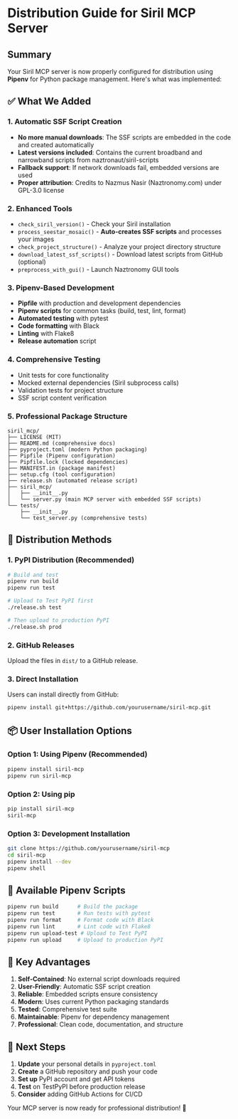 # Distribution Guide for Siril MCP Server

## Summary

Your Siril MCP server is now properly configured for distribution using **Pipenv** for Python package management. Here's what was implemented:

## ✅ What We Added

### 1. **Automatic SSF Script Creation**
- **No more manual downloads**: The SSF scripts are embedded in the code and created automatically
- **Latest versions included**: Contains the current broadband and narrowband scripts from naztronaut/siril-scripts
- **Fallback support**: If network downloads fail, embedded versions are used
- **Proper attribution**: Credits to Nazmus Nasir (Naztronomy.com) under GPL-3.0 license

### 2. **Enhanced Tools**
- `check_siril_version()` - Check your Siril installation
- `process_seestar_mosaic()` - **Auto-creates SSF scripts** and processes your images
- `check_project_structure()` - Analyze your project directory structure
- `download_latest_ssf_scripts()` - Download latest scripts from GitHub (optional)
- `preprocess_with_gui()` - Launch Naztronomy GUI tools

### 3. **Pipenv-Based Development**
- **Pipfile** with production and development dependencies
- **Pipenv scripts** for common tasks (build, test, lint, format)
- **Automated testing** with pytest
- **Code formatting** with Black
- **Linting** with Flake8
- **Release automation** script

### 4. **Comprehensive Testing**
- Unit tests for core functionality
- Mocked external dependencies (Siril subprocess calls)
- Validation tests for project structure
- SSF script content verification

### 5. **Professional Package Structure**
```
siril_mcp/
├── LICENSE (MIT)
├── README.md (comprehensive docs)
├── pyproject.toml (modern Python packaging)
├── Pipfile (Pipenv configuration)
├── Pipfile.lock (locked dependencies)
├── MANIFEST.in (package manifest)
├── setup.cfg (tool configuration)
├── release.sh (automated release script)
├── siril_mcp/
│   ├── __init__.py
│   └── server.py (main MCP server with embedded SSF scripts)
└── tests/
    ├── __init__.py
    └── test_server.py (comprehensive tests)
```

## 🚀 Distribution Methods

### 1. **PyPI Distribution (Recommended)**
```bash
# Build and test
pipenv run build
pipenv run test

# Upload to Test PyPI first
./release.sh test

# Then upload to production PyPI
./release.sh prod
```

### 2. **GitHub Releases**
Upload the files in `dist/` to a GitHub release.

### 3. **Direct Installation**
Users can install directly from GitHub:
```bash
pipenv install git+https://github.com/yourusername/siril-mcp.git
```

## 📦 User Installation Options

### Option 1: Using Pipenv (Recommended)
```bash
pipenv install siril-mcp
pipenv run siril-mcp
```

### Option 2: Using pip
```bash
pip install siril-mcp
siril-mcp
```

### Option 3: Development Installation
```bash
git clone https://github.com/yourusername/siril-mcp
cd siril-mcp
pipenv install --dev
pipenv shell
```

## 🔧 Available Pipenv Scripts

```bash
pipenv run build      # Build the package
pipenv run test       # Run tests with pytest
pipenv run format     # Format code with Black
pipenv run lint       # Lint code with Flake8
pipenv run upload-test # Upload to Test PyPI
pipenv run upload     # Upload to production PyPI
```

## 🎯 Key Advantages

1. **Self-Contained**: No external script downloads required
2. **User-Friendly**: Automatic SSF script creation
3. **Reliable**: Embedded scripts ensure consistency
4. **Modern**: Uses current Python packaging standards
5. **Tested**: Comprehensive test suite
6. **Maintainable**: Pipenv for dependency management
7. **Professional**: Clean code, documentation, and structure

## 📝 Next Steps

1. **Update** your personal details in `pyproject.toml`
2. **Create** a GitHub repository and push your code
3. **Set up** PyPI account and get API tokens
4. **Test** on TestPyPI before production release
5. **Consider** adding GitHub Actions for CI/CD

Your MCP server is now ready for professional distribution! 🎉
